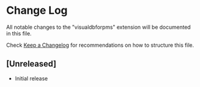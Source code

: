 # Change Log

All notable changes to the "visualdbforpms" extension will be documented in this file.

Check [Keep a Changelog](http://keepachangelog.com/) for recommendations on how to structure this file.

## [Unreleased]

- Initial release